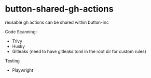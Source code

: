 # button-shared-gh-actions
reusable gh actions can be shared within button-inc


Code Scanning:
- Trivy
- Husky
- Gitleaks (need to have gitleaks.toml in the root dir for custom rules)

Testing
- Playwright